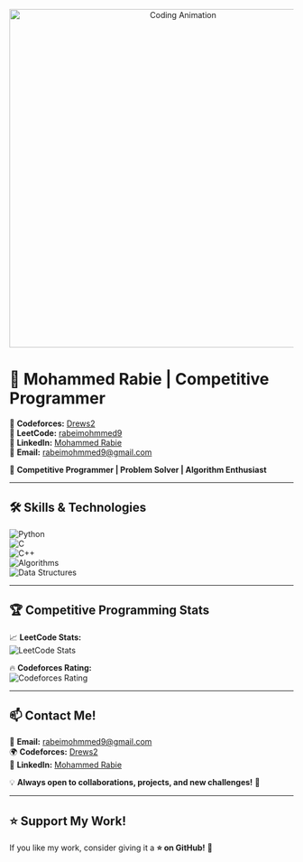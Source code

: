 <!-- Header with Animation -->
<p align="center">
  <img src="https://media.giphy.com/media/qgQUggAC3Pfv687qPC/giphy.gif" width="600" alt="Coding Animation">
</p>

# 🚀 Mohammed Rabie | Competitive Programmer  

🔹 **Codeforces:** [Drews2](https://codeforces.com/profile/Drews2)  
🔹 **LeetCode:** [rabeimohmmed9](https://leetcode.com/rabeimohmmed9)  
🔹 **LinkedIn:** [Mohammed Rabie](https://www.linkedin.com/in/mohmmed-rabie-7b7125305/)  
🔹 **Email:** [rabeimohmmed9@gmail.com](mailto:rabeimohmmed9@gmail.com)  

📌 **Competitive Programmer | Problem Solver | Algorithm Enthusiast**  

---

## 🛠 **Skills & Technologies**  

![Python](https://img.shields.io/badge/Python-3776AB?style=for-the-badge&logo=python&logoColor=white)  
![C](https://img.shields.io/badge/C-A8B9CC?style=for-the-badge&logo=c&logoColor=white)  
![C++](https://img.shields.io/badge/C++-00599C?style=for-the-badge&logo=cplusplus&logoColor=white)  
![Algorithms](https://img.shields.io/badge/-Algorithms-red?style=for-the-badge)  
![Data Structures](https://img.shields.io/badge/-Data%20Structures-brightgreen?style=for-the-badge)  

---

## 🏆 **Competitive Programming Stats**  

📈 **LeetCode Stats:**  
![LeetCode Stats](https://leetcard.jacoblin.cool/rabeimohmmed9?theme=dark&font=Fira%20Code)  

🔥 **Codeforces Rating:**  
![Codeforces Rating](https://cf.leed.at?id=Mohammed_Rabei)  


---



## 📫 **Contact Me!**  

📧 **Email:** [rabeimohmmed9@gmail.com](mailto:rabeimohmmed9@gmail.com)  
🌍 **Codeforces:** [Drews2](https://codeforces.com/profile/Drews2)  
🔗 **LinkedIn:** [Mohammed Rabie](https://www.linkedin.com/in/mohmmed-rabie-7b7125305/)  

💡 **Always open to collaborations, projects, and new challenges!** 🚀  

---

## ⭐ **Support My Work!**  

If you like my work, consider giving it a **⭐ on GitHub!** 🚀  

